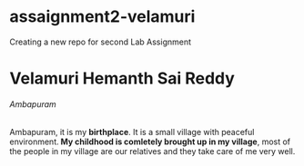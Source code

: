 # assaignment2-velamuri
Creating a new repo for second Lab Assignment
<h1> Velamuri Hemanth Sai Reddy </h1>
<h6> Ambapuram </h6>
<p>
 Ambapuram, it is my <b>birthplace</b>. It is a small village with peaceful environment.<b> My childhood is comletely brought up in my village</b>, most of the people in my village are our relatives and they take care of me very well.
<p>